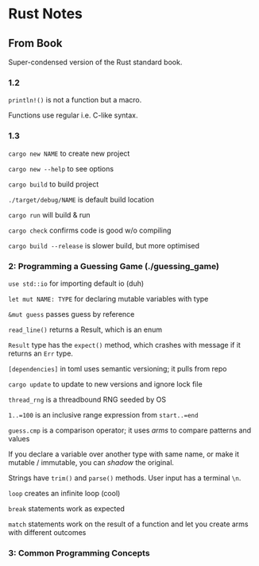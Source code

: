 # Rust Notes

## From Book

Super-condensed version of the Rust standard book.

### 1.2
`println!()` is not a function but a macro.

Functions use regular i.e. C-like syntax.

### 1.3 
`cargo new NAME` to create new project

`cargo new --help` to see options

`cargo build` to build project

`./target/debug/NAME` is default build location

`cargo run` will build & run

`cargo check` confirms code is good w/o compiling

`cargo build --release` is slower build, but more optimised

### 2: Programming a Guessing Game (./guessing_game)
`use std::io` for importing default io (duh)

`let mut NAME: TYPE` for declaring mutable variables with type

`&mut guess` passes guess by reference

`read_line()` returns a Result, which is an enum

`Result` type has the `expect()` method, which crashes with message if it returns an `Err` type.

`[dependencies]` in toml uses semantic versioning; it pulls from repo

`cargo update` to update to new versions and ignore lock file

`thread_rng` is a threadbound RNG seeded by OS

`1..=100` is an inclusive range expression from `start..=end`

`guess.cmp` is a comparison operator; it uses *arms* to compare patterns and values

If you declare a variable over another type with same name, or make it mutable / immutable, you can *shadow* the original.

Strings have `trim()` and `parse()` methods. User input has a terminal `\n`.

`loop` creates an infinite loop (cool)

`break` statements work as expected

`match` statements work on the result of a function and let you create arms with different outcomes

### 3: Common Programming Concepts